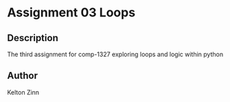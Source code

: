 # Assignment 03 Loops

## Description

The third assignment for comp-1327 exploring loops and logic within python

## Author

Kelton Zinn